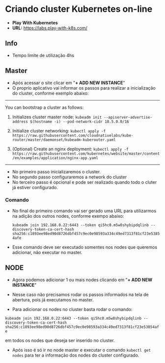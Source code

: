 # Criando cluster Kubernetes on-line
- <b>Play With Kubernetes</b>
- <b>URL:</b> https://labs.play-with-k8s.com/

## Info
- Tempo limite de utilização 4hs
  
## Master
- Após acessar o site clicar em "<b>+ ADD NEW INSTANCE</b>"
- O proprio aplicativo vai informar os passos para realizar a inicialização do cluster, conforme exemplo abaixo:
------------------------------------------------------------------
 You can bootstrap a cluster as follows:
 1. Initializes cluster master node:
 ```kubeadm init --apiserver-advertise-address $(hostname -i) --pod-network-cidr 10.5.0.0/16```

 2. Initialize cluster networking:
 ```kubectl apply -f https://raw.githubusercontent.com/cloudnativelabs/kube-router/master/daemonset/kubeadm-kuberouter.yaml```

 3. (Optional) Create an nginx deployment:
 ```kubectl apply -f https://raw.githubusercontent.com/kubernetes/website/master/content/en/examples/application/nginx-app.yaml```
------------------------------------------------------------------
- No primeiro passo inicializaremos o cluster.
- No segundo passo configuraremos a network do cluster
- No terceiro passo é opcional e pode ser realizado quando todo o cluter já estiver configurado.

### Comando
- No final do primeiro comando vai ser gerado uma URL para utilizarmos na adição dos outros nodes, conforme exempo abaixo:
  
  ```kubeadm join 192.168.0.22:6443 --token qi5hc0.m5w8shybipdqlinb --discovery-token-ca-cert-hash sha256:c1893ee98ed90d8726dbf457c9ec0e98593a334c49ed7313f81cf23e53854afe```

* Esse comando deve ser executado somentes nos nodes que queremos adicionar, não executar no master.

## NODE
- Agora podemos adicionar 1 ou mais nodes clicando em "<b>+ ADD NEW INSTANCE</b>"
- Nesse caso não precisamos rodar os passos informados na tela de abertura, pois já executamos no master.
  
- Para adicionar os nodes no cluster basta rodar o comando:

 ```kubeadm join 192.168.0.22:6443 --token qi5hc0.m5w8shybipdqlinb --discovery-token-ca-cert-hash sha256:c1893ee98ed90d8726dbf457c9ec0e98593a334c49ed7313f81cf23e53854afe```

em todos os nodes que deseja ser inserido no cluster.

- Após isso é só ir no node master e executar o comando  ```kubectl get nodes``` para ter a informação dos nodes do cluster configurado.